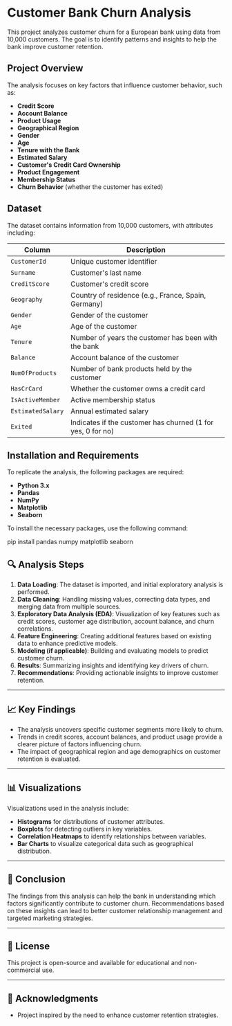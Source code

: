 # Customer Bank Churn Analysis

This project analyzes customer churn for a European bank using data from 10,000 customers. The goal is to identify patterns and insights to help the bank improve customer retention.

## Project Overview

The analysis focuses on key factors that influence customer behavior, such as:

- **Credit Score**
- **Account Balance**
- **Product Usage**
- **Geographical Region**
- **Gender**
- **Age**
- **Tenure with the Bank**
- **Estimated Salary**
- **Customer's Credit Card Ownership**
- **Product Engagement**
- **Membership Status**
- **Churn Behavior** (whether the customer has exited)

## Dataset

The dataset contains information from 10,000 customers, with attributes including:

| Column              | Description                                                   |
|---------------------|---------------------------------------------------------------|
| `CustomerId`        | Unique customer identifier                                    |
| `Surname`           | Customer's last name                                          |
| `CreditScore`       | Customer's credit score                                       |
| `Geography`         | Country of residence (e.g., France, Spain, Germany)           |
| `Gender`            | Gender of the customer                                        |
| `Age`               | Age of the customer                                           |
| `Tenure`            | Number of years the customer has been with the bank           |
| `Balance`           | Account balance of the customer                               |
| `NumOfProducts`     | Number of bank products held by the customer                  |
| `HasCrCard`         | Whether the customer owns a credit card                       |
| `IsActiveMember`    | Active membership status                                      |
| `EstimatedSalary`   | Annual estimated salary                                       |
| `Exited`            | Indicates if the customer has churned (1 for yes, 0 for no)   |

## Installation and Requirements

To replicate the analysis, the following packages are required:

- **Python 3.x**
- **Pandas**
- **NumPy**
- **Matplotlib**
- **Seaborn**

To install the necessary packages, use the following command:

pip install pandas numpy matplotlib seaborn

## 🔍 Analysis Steps

1. **Data Loading**: The dataset is imported, and initial exploratory analysis is performed.
2. **Data Cleaning**: Handling missing values, correcting data types, and merging data from multiple sources.
3. **Exploratory Data Analysis (EDA)**: Visualization of key features such as credit scores, customer age distribution, account balance, and churn correlations.
4. **Feature Engineering**: Creating additional features based on existing data to enhance predictive models.
5. **Modeling (if applicable)**: Building and evaluating models to predict customer churn.
6. **Results**: Summarizing insights and identifying key drivers of churn.
7. **Recommendations**: Providing actionable insights to improve customer retention.

---

## 📈 Key Findings

- The analysis uncovers specific customer segments more likely to churn.
- Trends in credit scores, account balances, and product usage provide a clearer picture of factors influencing churn.
- The impact of geographical region and age demographics on customer retention is evaluated.

---

## 📊 Visualizations

Visualizations used in the analysis include:

- **Histograms** for distributions of customer attributes.
- **Boxplots** for detecting outliers in key variables.
- **Correlation Heatmaps** to identify relationships between variables.
- **Bar Charts** to visualize categorical data such as geographical distribution.

---

## 📝 Conclusion

The findings from this analysis can help the bank in understanding which factors significantly contribute to customer churn. Recommendations based on these insights can lead to better customer relationship management and targeted marketing strategies.

---

## 📄 License

This project is open-source and available for educational and non-commercial use.

---

## 🙏 Acknowledgments

- Project inspired by the need to enhance customer retention strategies.

